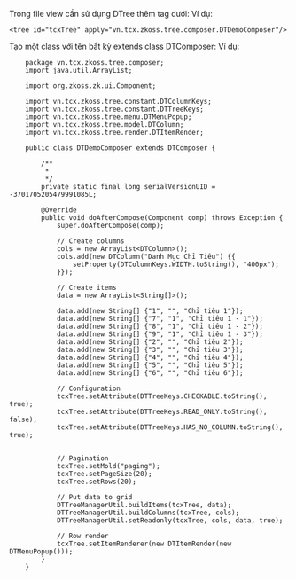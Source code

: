 Trong file view cần sử dụng DTree thêm tag dưới\:
Ví dụ\:

	<tree id="tcxTree" apply="vn.tcx.zkoss.tree.composer.DTDemoComposer"/>


Tạo một class với tên bất kỳ extends class DTComposer\:
Ví dụ\:

		package vn.tcx.zkoss.tree.composer;
		import java.util.ArrayList;

		import org.zkoss.zk.ui.Component;

		import vn.tcx.zkoss.tree.constant.DTColumnKeys;
		import vn.tcx.zkoss.tree.constant.DTTreeKeys;
		import vn.tcx.zkoss.tree.menu.DTMenuPopup;
		import vn.tcx.zkoss.tree.model.DTColumn;
		import vn.tcx.zkoss.tree.render.DTItemRender;

		public class DTDemoComposer extends DTComposer {

			/**
			 *
			 */
			private static final long serialVersionUID = -3701705205479991085L;

			@Override
			public void doAfterCompose(Component comp) throws Exception {
				super.doAfterCompose(comp);

				// Create columns
				cols = new ArrayList<DTColumn>();
				cols.add(new DTColumn("Danh Mục Chỉ Tiêu") {{
					setProperty(DTColumnKeys.WIDTH.toString(), "400px");
				}});

				// Create items
				data = new ArrayList<String[]>();

				data.add(new String[] {"1", "", "Chỉ tiêu 1"});
				data.add(new String[] {"7", "1", "Chỉ tiêu 1 - 1"});
				data.add(new String[] {"8", "1", "Chỉ tiêu 1 - 2"});
				data.add(new String[] {"9", "1", "Chỉ tiêu 1 - 3"});
				data.add(new String[] {"2", "", "Chỉ tiêu 2"});
				data.add(new String[] {"3", "", "Chỉ tiêu 3"});
				data.add(new String[] {"4", "", "Chỉ tiêu 4"});
				data.add(new String[] {"5", "", "Chỉ tiêu 5"});
				data.add(new String[] {"6", "", "Chỉ tiêu 6"});

		        // Configuration
		        tcxTree.setAttribute(DTTreeKeys.CHECKABLE.toString(), true);
		        tcxTree.setAttribute(DTTreeKeys.READ_ONLY.toString(), false);
		        tcxTree.setAttribute(DTTreeKeys.HAS_NO_COLUMN.toString(), true);


		        // Pagination
		        tcxTree.setMold("paging");
		        tcxTree.setPageSize(20);
		        tcxTree.setRows(20);

		        // Put data to grid
		    	DTTreeManagerUtil.buildItems(tcxTree, data);
		    	DTTreeManagerUtil.buildColumns(tcxTree, cols);
		    	DTTreeManagerUtil.setReadonly(tcxTree, cols, data, true);

		    	// Row render
		        tcxTree.setItemRenderer(new DTItemRender(new DTMenuPopup()));
			}
		}
